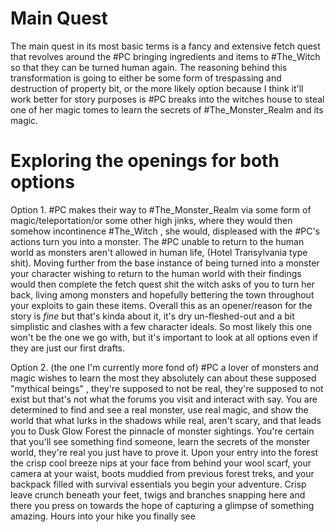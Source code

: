 # Main Quest

The main quest in its most basic terms is a fancy and extensive fetch quest that revolves around the #PC bringing ingredients and items to #The_Witch  so that they can be turned human again. The reasoning behind this transformation is going to either be some form of trespassing and destruction of property bit, or the more likely option because I think it'll work better for story purposes is #PC breaks into the witches house to steal one of her magic tomes to learn the secrets of #The_Monster_Realm  and its magic. 

# Exploring the openings for both options

Option 1. #PC makes their way to #The_Monster_Realm  via some form of magic/teleportation/or some other high jinks, where they would then somehow incontinence #The_Witch , she would, displeased with the #PC's actions turn you into a monster. The #PC unable to return to the human world as monsters aren't allowed in human life, (Hotel Transylvania type shit). Moving further from the base instance of being turned into a monster your character wishing to return to the human world with their findings would then complete the fetch quest shit the witch asks of you to turn her back, living among monsters and hopefully bettering the town throughout your exploits to gain these items. Overall this as an opener/reason for the story is *fine* but that's kinda about it, it's dry un-fleshed-out  and a bit simplistic and clashes with a few character ideals. So most likely this one won't be the one we go with, but it's important to look at all options even if they are just our first drafts.

Option 2. (the one I'm currently more fond of) #PC  a lover of monsters and magic wishes to learn the most they absolutely can about these supposed "mythical beings" , they're supposed to not be real, they're supposed to not exist but that's not what the forums you visit and interact with say. You are determined to find and see a real monster, use real magic, and show the world that what lurks in the shadows while real, aren't scary, and that leads you to Dusk Glow Forest the pinnacle of monster sightings. You're certain that you'll see something find someone, learn the secrets of the monster world, they're real you just have to prove it. Upon your entry into the forest the crisp cool breeze nips at your face from behind your wool scarf, your camera at your waist, boots muddied from previous forest treks, and your backpack filled with survival essentials you begin your adventure.  Crisp leave crunch beneath your feet, twigs and branches snapping here and there you press on towards the hope of capturing a glimpse of something amazing. Hours into your hike you finally see 